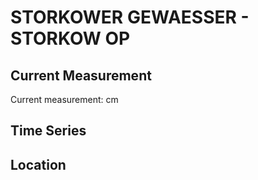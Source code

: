 # STORKOWER GEWAESSER - STORKOW OP

## Current Measurement

Current measurement: <Value topic="rivers/pegel-online/SKG/STORKOW-OP/measurementValue"/> cm

## Time Series

<TimeSeries topic="rivers/pegel-online/SKG/STORKOW-OP/measurementValue" period="week" />

## Location

<WorldMap>
  <Marker lat="52.258570898453485" lon="13.933563984653148" labelTopic="rivers/pegel-online/SKG/STORKOW-OP/measurementValue" />
</WorldMap>
